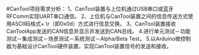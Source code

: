 #CanTool项目需求分析：
1、CanTool装置与上位机通过USB串口或蓝牙RFComm实现UART串口通信。
2、上位机与CanTool装置之间的信息传送方式使用ASCII码格式+ \r（即0x0d）方式进行信息交换。
3、CanTool装置接收CanToolApp发送的CAN信息并显示并发送到CAN总线。
4.进行单元测试－功能测试－集成测试－场景测试－系统测试－Alpha/Beta Test。
5.以Arduino微控制器为基础设计CanTool硬件装置，实现CanTool装置信号的发送和接收。